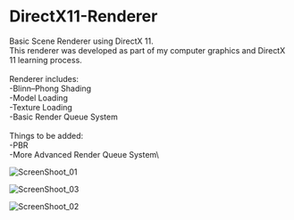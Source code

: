 # DirectX11-Renderer
Basic Scene Renderer using DirectX 11.\
This renderer was developed as part of my computer graphics and DirectX 11 learning process.
\
\
Renderer includes:\
-Blinn–Phong Shading\
-Model Loading\
-Texture Loading\
-Basic Render Queue System\
\
Things to be added:\
-PBR\
-More Advanced Render Queue System\

![ScreenShoot_01](https://github.com/Alperensahinn/DirectX11-Renderer/assets/91412232/5da0efe5-3218-4e99-b0b8-f329b54faee5)

![ScreenShoot_03](https://github.com/Alperensahinn/DirectX11-Renderer/assets/91412232/263e07c7-4628-437c-80d6-784b918ec036)

![ScreenShoot_02](https://github.com/Alperensahinn/DirectX11-Renderer/assets/91412232/34f73607-167d-4ab6-a9e7-8250d93ccbb8)

